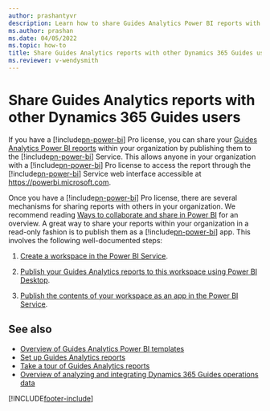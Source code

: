 ```yaml
---
author: prashantyvr
description: Learn how to share Guides Analytics Power BI reports with other Microsoft Dynamics 365 Guides users
ms.author: prashan
ms.date: 04/05/2022
ms.topic: how-to
title: Share Guides Analytics reports with other Dynamics 365 Guides users
ms.reviewer: v-wendysmith
---
```


# Share Guides Analytics reports with other Dynamics 365 Guides users

If you have a [!include[pn-power-bi](../includes/pn-power-bi.md)] Pro license, you can share your [Guides Analytics Power BI reports](analytics-guide.md) 
within your organization by publishing them to the [!include[pn-power-bi](../includes/pn-power-bi.md)] Service. This allows anyone in your organization with 
a [!include[pn-power-bi](../includes/pn-power-bi.md)] Pro license to access the report through the [!include[pn-power-bi](../includes/pn-power-bi.md)] Service web 
interface accessible at https://powerbi.microsoft.com.

Once you have a [!include[pn-power-bi](../includes/pn-power-bi.md)] Pro license, there are several mechanisms for sharing reports with others in your organization. 
We recommend reading [Ways to collaborate and share in Power BI](/power-bi/service-how-to-collaborate-distribute-dashboards-reports) for an overview. 
A great way to share your reports within your organization in a read-only fashion is to publish them as a [!include[pn-power-bi](../includes/pn-power-bi.md)] app. This 
involves the following well-documented steps:

1.	[Create a workspace in the Power BI Service](/power-bi/collaborate-share/service-create-the-new-workspaces#:~:text=%20Create%20the%20new%20workspaces%20in%20Power%20BI,configure%20an%20Office%20365%20Group%20whose...%20See%20More.). 

2.	[Publish your Guides Analytics reports to this workspace using Power BI Desktop](/power-bi/desktop-upload-desktop-files). 

3.	[Publish the contents of your workspace as an app in the Power BI Service](/power-bi/service-create-distribute-apps).  

## See also

- [Overview of Guides Analytics Power BI templates](analytics-guide.md)
- [Set up Guides Analytics reports](analytics-ga-setup.md)
- [Take a tour of Guides Analytics reports](analytics-ga-reports.md)
- [Overview of analyzing and integrating Dynamics 365 Guides operations data](analytics-overview.md)

[!INCLUDE[footer-include](../includes/footer-banner.md)]
